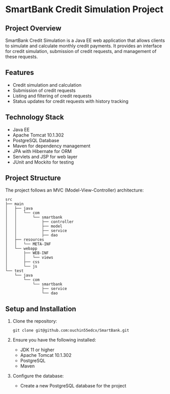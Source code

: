 # SmartBank Credit Simulation Project

## Project Overview
SmartBank Credit Simulation is a Java EE web application that allows clients to simulate and calculate monthly credit payments. It provides an interface for credit simulation, submission of credit requests, and management of these requests.

## Features
- Credit simulation and calculation
- Submission of credit requests
- Listing and filtering of credit requests
- Status updates for credit requests with history tracking

## Technology Stack
- Java EE
- Apache Tomcat 10.1.302
- PostgreSQL Database
- Maven for dependency management
- JPA with Hibernate for ORM
- Servlets and JSP for web layer
- JUnit and Mockito for testing

## Project Structure
The project follows an MVC (Model-View-Controller) architecture:

```
src
├── main
│   ├── java
│   │   └── com
│   │       └── smartbank
│   │           ├── controller
│   │           ├── model
│   │           ├── service
│   │           ├── dao
│   ├── resources
│   │   └── META-INF
│   └── webapp
│       ├── WEB-INF
│       │   └── views
│       ├── css
│       └── js
└── test
    └── java
        └── com
            └── smartbank
                ├── service
                └── dao
```

## Setup and Installation
1. Clone the repository:
   ```
   git clone git@github.com:ouchin55edcx/SmartBank.git
   ```

2. Ensure you have the following installed:
    - JDK 11 or higher
    - Apache Tomcat 10.1.302
    - PostgreSQL
    - Maven

3. Configure the database:
    - Create a new PostgreSQL database for the project
